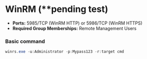 # WinRM (\*\*pending test)

* **Ports:** 5985/TCP (WinRM HTTP) or 5986/TCP (WinRM HTTPS)
* **Required Group Memberships:** Remote Management Users

### Basic command

```powershell
winrs.exe -u:Administrator -p:Mypass123 -r:target cmd
```
